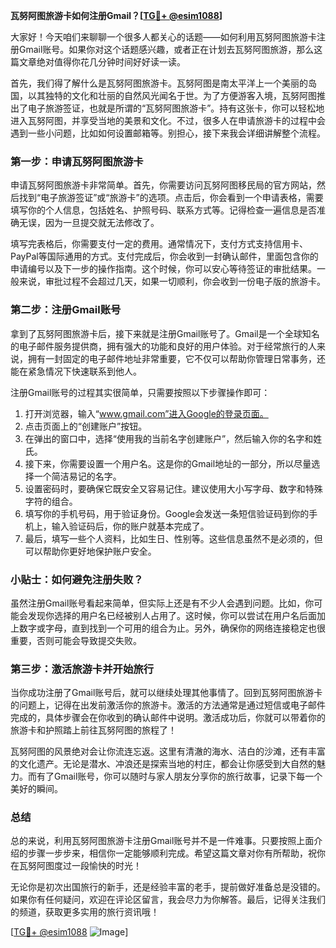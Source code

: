 **瓦努阿图旅游卡如何注册Gmail？[[TG💪+ @esim1088](https://t.me/s/esim1088)]**

大家好！今天咱们来聊聊一个很多人都关心的话题——如何利用瓦努阿图旅游卡注册Gmail账号。如果你对这个话题感兴趣，或者正在计划去瓦努阿图旅游，那么这篇文章绝对值得你花几分钟时间好好读一读。

首先，我们得了解什么是瓦努阿图旅游卡。瓦努阿图是南太平洋上一个美丽的岛国，以其独特的文化和壮丽的自然风光闻名于世。为了方便游客入境，瓦努阿图推出了电子旅游签证，也就是所谓的“瓦努阿图旅游卡”。持有这张卡，你可以轻松地进入瓦努阿图，并享受当地的美景和文化。不过，很多人在申请旅游卡的过程中会遇到一些小问题，比如如何设置邮箱等。别担心，接下来我会详细讲解整个流程。

### 第一步：申请瓦努阿图旅游卡

申请瓦努阿图旅游卡非常简单。首先，你需要访问瓦努阿图移民局的官方网站，然后找到“电子旅游签证”或“旅游卡”的选项。点击后，你会看到一个申请表格，需要填写你的个人信息，包括姓名、护照号码、联系方式等。记得检查一遍信息是否准确无误，因为一旦提交就无法修改了。

填写完表格后，你需要支付一定的费用。通常情况下，支付方式支持信用卡、PayPal等国际通用的方式。支付完成后，你会收到一封确认邮件，里面包含你的申请编号以及下一步的操作指南。这个时候，你可以安心等待签证的审批结果。一般来说，审批过程不会超过几天，如果一切顺利，你会收到一份电子版的旅游卡。

### 第二步：注册Gmail账号

拿到了瓦努阿图旅游卡后，接下来就是注册Gmail账号了。Gmail是一个全球知名的电子邮件服务提供商，拥有强大的功能和良好的用户体验。对于经常旅行的人来说，拥有一封固定的电子邮件地址非常重要，它不仅可以帮助你管理日常事务，还能在紧急情况下快速联系到他人。

注册Gmail账号的过程其实很简单，只需要按照以下步骤操作即可：

1. 打开浏览器，输入“www.gmail.com”进入Google的登录页面。
2. 点击页面上的“创建账户”按钮。
3. 在弹出的窗口中，选择“使用我的当前名字创建账户”，然后输入你的名字和姓氏。
4. 接下来，你需要设置一个用户名。这是你的Gmail地址的一部分，所以尽量选择一个简洁易记的名字。
5. 设置密码时，要确保它既安全又容易记住。建议使用大小写字母、数字和特殊字符的组合。
6. 填写你的手机号码，用于验证身份。Google会发送一条短信验证码到你的手机上，输入验证码后，你的账户就基本完成了。
7. 最后，填写一些个人资料，比如生日、性别等。这些信息虽然不是必须的，但可以帮助你更好地保护账户安全。

### 小贴士：如何避免注册失败？

虽然注册Gmail账号看起来简单，但实际上还是有不少人会遇到问题。比如，你可能会发现你选择的用户名已经被别人占用了。这时候，你可以尝试在用户名后面加上数字或字母，直到找到一个可用的组合为止。另外，确保你的网络连接稳定也很重要，否则可能会导致提交失败。

### 第三步：激活旅游卡并开始旅行

当你成功注册了Gmail账号后，就可以继续处理其他事情了。回到瓦努阿图旅游卡的问题上，记得在出发前激活你的旅游卡。激活的方法通常是通过短信或电子邮件完成的，具体步骤会在你收到的确认邮件中说明。激活成功后，你就可以带着你的旅游卡和护照踏上前往瓦努阿图的旅程了！

瓦努阿图的风景绝对会让你流连忘返。这里有清澈的海水、洁白的沙滩，还有丰富的文化遗产。无论是潜水、冲浪还是探索当地的村庄，都会让你感受到大自然的魅力。而有了Gmail账号，你可以随时与家人朋友分享你的旅行故事，记录下每一个美好的瞬间。

### 总结

总的来说，利用瓦努阿图旅游卡注册Gmail账号并不是一件难事。只要按照上面介绍的步骤一步步来，相信你一定能够顺利完成。希望这篇文章对你有所帮助，祝你在瓦努阿图度过一段愉快的时光！

无论你是初次出国旅行的新手，还是经验丰富的老手，提前做好准备总是没错的。如果你有任何疑问，欢迎在评论区留言，我会尽力为你解答。最后，记得关注我们的频道，获取更多实用的旅行资讯哦！

[[TG💪+ @esim1088](https://t.me/s/esim1088) ![Image](https://i.postimg.cc/4NQfJmqS/Snipaste-2025-05-13-00-14-12.png)]